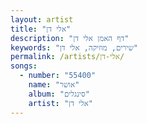 ```yaml
---
layout: artist
title: "אלי דן"
description: "דף האמן אלי דן"
keywords: "שירים, מוזיקה, אלי דן"
permalink: /artists/אלי-דן/
songs:
  - number: "55400"
    name: "אושר"
    album: "סינגלים"
    artist: "אלי דן"
---
```

